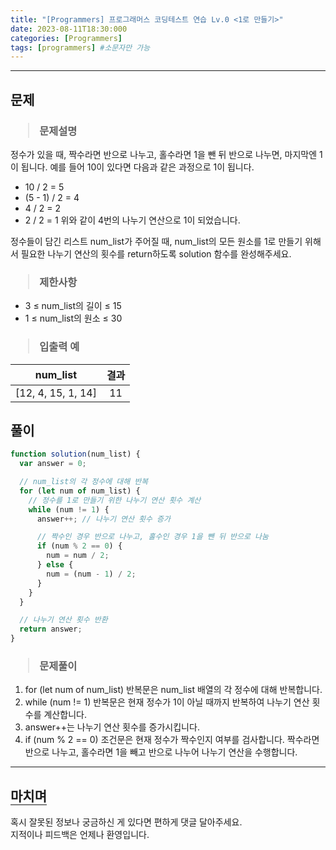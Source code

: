 ```yaml
---
title: "[Programmers] 프로그래머스 코딩테스트 연습 Lv.0 <1로 만들기>"
date: 2023-08-11T18:30:000
categories: [Programmers]
tags: [programmers] #소문자만 가능
---
```


---

## <b>문제</b>

<h3><blockquote>문제설명
</blockquote></h3>

정수가 있을 때, 짝수라면 반으로 나누고, 홀수라면 1을 뺀 뒤 반으로 나누면, 마지막엔 1이 됩니다. 예를 들어 10이 있다면 다음과 같은 과정으로 1이 됩니다.

- 10 / 2 = 5
- (5 - 1) / 2 = 4
- 4 / 2 = 2
- 2 / 2 = 1
  위와 같이 4번의 나누기 연산으로 1이 되었습니다.

정수들이 담긴 리스트 num_list가 주어질 때, num_list의 모든 원소를 1로 만들기 위해서 필요한 나누기 연산의 횟수를 return하도록 solution 함수를 완성해주세요.

<h3><blockquote>제한사항
</blockquote></h3>

- 3 ≤ num_list의 길이 ≤ 15
- 1 ≤ num_list의 원소 ≤ 30

<h3><blockquote>입출력 예
</blockquote></h3>

| num_list           | 결과 |
| ------------------ | :--: |
| [12, 4, 15, 1, 14] |  11  |

## <b>풀이</b>

```js
function solution(num_list) {
  var answer = 0;

  // num_list의 각 정수에 대해 반복
  for (let num of num_list) {
    // 정수를 1로 만들기 위한 나누기 연산 횟수 계산
    while (num != 1) {
      answer++; // 나누기 연산 횟수 증가

      // 짝수인 경우 반으로 나누고, 홀수인 경우 1을 뺀 뒤 반으로 나눔
      if (num % 2 == 0) {
        num = num / 2;
      } else {
        num = (num - 1) / 2;
      }
    }
  }

  // 나누기 연산 횟수 반환
  return answer;
}
```

<h3><blockquote>문제풀이</blockquote></h3>

1. for (let num of num_list) 반복문은 num_list 배열의 각 정수에 대해 반복합니다.
2. while (num != 1) 반복문은 현재 정수가 1이 아닐 때까지 반복하여 나누기 연산 횟수를 계산합니다.
3. answer++는 나누기 연산 횟수를 증가시킵니다.
4. if (num % 2 == 0) 조건문은 현재 정수가 짝수인지 여부를 검사합니다. 짝수라면 반으로 나누고, 홀수라면 1을 빼고 반으로 나누어 나누기 연산을 수행합니다.

---

## <b style="border-bottom:2px solid gray"><b>마치며</b></b>

<P>혹시 잘못된 정보나 궁금하신 게 있다면 편하게 댓글 달아주세요.<br/>
지적이나 피드백은 언제나 환영입니다.</p>
